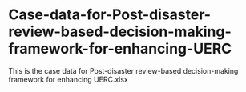 # Case-data-for-Post-disaster-review-based-decision-making-framework-for-enhancing-UERC
This is the case data for Post-disaster review-based decision-making framework for enhancing UERC.xlsx
